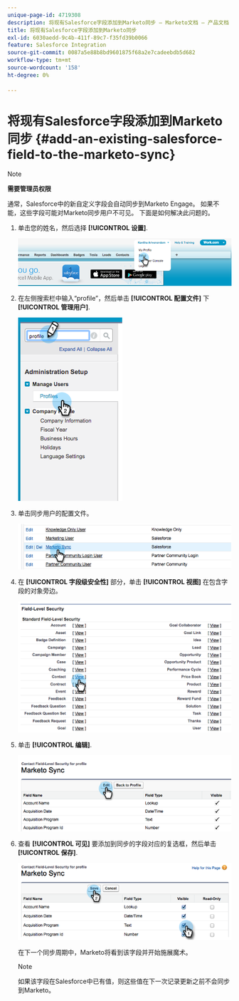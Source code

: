 ```yaml
---
unique-page-id: 4719308
description: 将现有Salesforce字段添加到Marketo同步 — Marketo文档 — 产品文档
title: 将现有Salesforce字段添加到Marketo同步
exl-id: 6030aedd-9c4b-411f-89c7-f35fd39b0066
feature: Salesforce Integration
source-git-commit: 0087a5e88b8bd9601875f68a2e7cadeebdb5d682
workflow-type: tm+mt
source-wordcount: '158'
ht-degree: 0%

---
```


# 将现有Salesforce字段添加到Marketo同步 {#add-an-existing-salesforce-field-to-the-marketo-sync}

>[!NOTE]
>
>**需要管理员权限**

通常，Salesforce中的新自定义字段会自动同步到Marketo Engage。 如果不能，这些字段可能对Marketo同步用户不可见。 下面是如何解决此问题的。

1. 单击您的姓名，然后选择 **[!UICONTROL 设置]**.

   ![](assets/add-an-existing-salesforce-field-to-the-marketo-sync-1.png)

1. 在左侧搜索栏中输入“profile”，然后单击 **[!UICONTROL 配置文件]** 下 **[!UICONTROL 管理用户]**.

   ![](assets/add-an-existing-salesforce-field-to-the-marketo-sync-2.png)

1. 单击同步用户的配置文件。

   ![](assets/add-an-existing-salesforce-field-to-the-marketo-sync-3.png)

1. 在 **[!UICONTROL 字段级安全性]** 部分，单击 **[!UICONTROL 视图]** 在包含字段的对象旁边。

   ![](assets/add-an-existing-salesforce-field-to-the-marketo-sync-4.png)

1. 单击 **[!UICONTROL 编辑]**.

   ![](assets/add-an-existing-salesforce-field-to-the-marketo-sync-5.png)

1. 查看 **[!UICONTROL 可见]** 要添加到同步的字段对应的复选框，然后单击 **[!UICONTROL 保存]**.

   ![](assets/add-an-existing-salesforce-field-to-the-marketo-sync-6.png)

   在下一个同步周期中，Marketo将看到该字段并开始施展魔术。

   >[!NOTE]
   >
   > 如果该字段在Salesforce中已有值，则这些值在下一次记录更新之前不会同步到Marketo。
